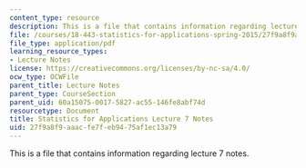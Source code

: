 ```yaml
---
content_type: resource
description: This is a file that contains information regarding lecture 7 notes.
file: /courses/18-443-statistics-for-applications-spring-2015/27f9a8f9aaacfe7feb9475af1ec13a79_MIT18_443S15_LEC7.pdf
file_type: application/pdf
learning_resource_types:
- Lecture Notes
license: https://creativecommons.org/licenses/by-nc-sa/4.0/
ocw_type: OCWFile
parent_title: Lecture Notes
parent_type: CourseSection
parent_uid: 60a15075-0017-5827-ac55-146fe8abf74d
resourcetype: Document
title: Statistics for Applications Lecture 7 Notes
uid: 27f9a8f9-aaac-fe7f-eb94-75af1ec13a79
---
```

This is a file that contains information regarding lecture 7 notes.